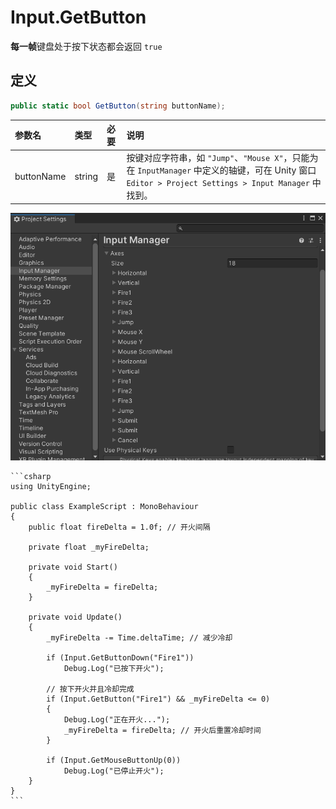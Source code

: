 # Input.GetButton

**每一帧**键盘处于按下状态都会返回 `true`

## 定义

```csharp
public static bool GetButton(string buttonName);
```

| 参数名        | 类型     | 必要  | 说明                                                                                                                     |
|:---------- |:------ |:--- |:---------------------------------------------------------------------------------------------------------------------- |
| buttonName | string | 是   | 按键对应字符串，如 `"Jump"`、`"Mouse X"`，只能为在 `InputManager` 中定义的轴键，可在 Unity 窗口 `Editor > Project Settings > Input Manager` 中找到。 |

![Input Manager](./images/input_manager.png)

~~~admonish example title="示例"
```csharp
using UnityEngine;

public class ExampleScript : MonoBehaviour
{
    public float fireDelta = 1.0f; // 开火间隔

    private float _myFireDelta;

    private void Start()
    {
        _myFireDelta = fireDelta;
    }

    private void Update()
    {
        _myFireDelta -= Time.deltaTime; // 减少冷却

        if (Input.GetButtonDown("Fire1"))
            Debug.Log("已按下开火");

        // 按下开火并且冷却完成
        if (Input.GetButton("Fire1") && _myFireDelta <= 0)
        {
            Debug.Log("正在开火...");
            _myFireDelta = fireDelta; // 开火后重置冷却时间
        }

        if (Input.GetMouseButtonUp(0))
            Debug.Log("已停止开火");
    }
}
```
~~~